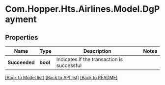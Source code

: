 # Com.Hopper.Hts.Airlines.Model.DgPayment

## Properties

Name | Type | Description | Notes
------------ | ------------- | ------------- | -------------
**Succeeded** | **bool** | Indicates if the transaction is successful | 

[[Back to Model list]](../README.md#documentation-for-models) [[Back to API list]](../README.md#documentation-for-api-endpoints) [[Back to README]](../README.md)

